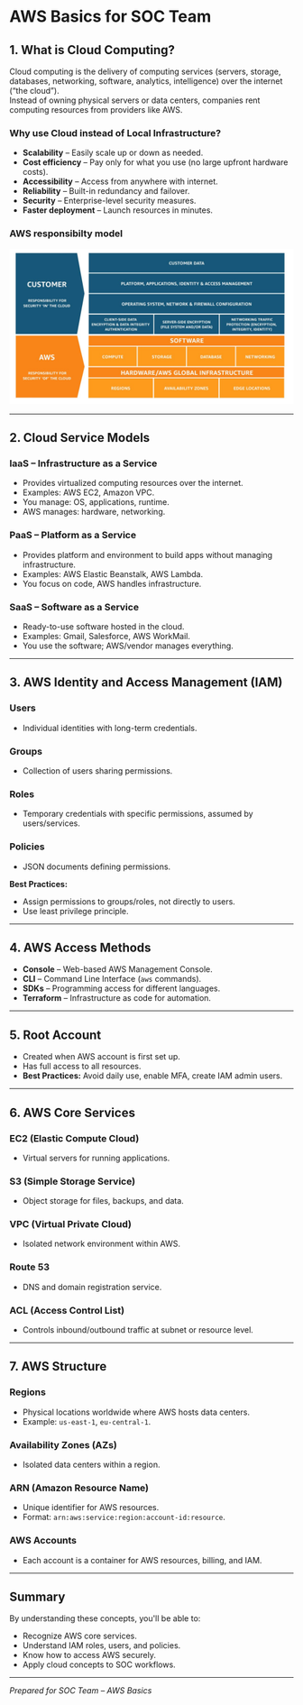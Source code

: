 
# AWS Basics for SOC Team

## 1. What is Cloud Computing?
Cloud computing is the delivery of computing services (servers, storage, databases, networking, software, analytics, intelligence) over the internet (“the cloud”).  
Instead of owning physical servers or data centers, companies rent computing resources from providers like AWS.

### Why use Cloud instead of Local Infrastructure?
- **Scalability** – Easily scale up or down as needed.
- **Cost efficiency** – Pay only for what you use (no large upfront hardware costs).
- **Accessibility** – Access from anywhere with internet.
- **Reliability** – Built-in redundancy and failover.
- **Security** – Enterprise-level security measures.
- **Faster deployment** – Launch resources in minutes.

### AWS responsibilty model
<img src="src/aws_resp.png" alt="AWS Responsibility Model" width="800">

---

## 2. Cloud Service Models

### **IaaS** – Infrastructure as a Service
- Provides virtualized computing resources over the internet.
- Examples: AWS EC2, Amazon VPC.
- You manage: OS, applications, runtime.
- AWS manages: hardware, networking.

### **PaaS** – Platform as a Service
- Provides platform and environment to build apps without managing infrastructure.
- Examples: AWS Elastic Beanstalk, AWS Lambda.
- You focus on code, AWS handles infrastructure.

### **SaaS** – Software as a Service
- Ready-to-use software hosted in the cloud.
- Examples: Gmail, Salesforce, AWS WorkMail.
- You use the software; AWS/vendor manages everything.

---

## 3. AWS Identity and Access Management (IAM)

### **Users**
- Individual identities with long-term credentials.

### **Groups**
- Collection of users sharing permissions.

### **Roles**
- Temporary credentials with specific permissions, assumed by users/services.

### **Policies**
- JSON documents defining permissions.

**Best Practices:**
- Assign permissions to groups/roles, not directly to users.
- Use least privilege principle.

---

## 4. AWS Access Methods
- **Console** – Web-based AWS Management Console.
- **CLI** – Command Line Interface (`aws` commands).
- **SDKs** – Programming access for different languages.
- **Terraform** – Infrastructure as code for automation.

---

## 5. Root Account
- Created when AWS account is first set up.
- Has full access to all resources.
- **Best Practices:** Avoid daily use, enable MFA, create IAM admin users.

---

## 6. AWS Core Services

### **EC2 (Elastic Compute Cloud)**
- Virtual servers for running applications.

### **S3 (Simple Storage Service)**
- Object storage for files, backups, and data.

### **VPC (Virtual Private Cloud)**
- Isolated network environment within AWS.

### **Route 53**
- DNS and domain registration service.

### **ACL (Access Control List)**
- Controls inbound/outbound traffic at subnet or resource level.

---

## 7. AWS Structure

### **Regions**
- Physical locations worldwide where AWS hosts data centers.
- Example: `us-east-1`, `eu-central-1`.

### **Availability Zones (AZs)**
- Isolated data centers within a region.

### **ARN (Amazon Resource Name)**
- Unique identifier for AWS resources.
- Format: `arn:aws:service:region:account-id:resource`.

### **AWS Accounts**
- Each account is a container for AWS resources, billing, and IAM.

---

## Summary
By understanding these concepts, you'll be able to:
- Recognize AWS core services.
- Understand IAM roles, users, and policies.
- Know how to access AWS securely.
- Apply cloud concepts to SOC workflows.

---

*Prepared for SOC Team – AWS Basics*

